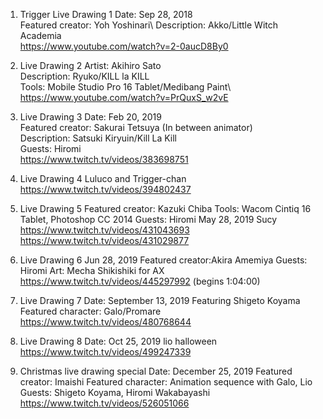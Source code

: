 
1. Trigger Live Drawing 1
Date: Sep 28, 2018\
Featured creator: Yoh Yoshinari\ 
Description: Akko/Little Witch Academia\
https://www.youtube.com/watch?v=2-0aucD8By0

2. Live Drawing 2
Artist: Akihiro Sato\
Description: Ryuko/KILL la KILL\
Tools: Mobile Studio Pro 16 Tablet/Medibang Paint\ 
https://www.youtube.com/watch?v=PrQuxS_w2vE

3. Live Drawing 3
Date: Feb 20, 2019\
Featured creator: Sakurai Tetsuya (In between animator)\
Description: Satsuki Kiryuin/Kill La Kill\
Guests: Hiromi\
https://www.twitch.tv/videos/383698751

4. Live Drawing 4
Luluco and Trigger-chan
https://www.twitch.tv/videos/394802437

5. Live Drawing 5
Featured creator: Kazuki Chiba
Tools: Wacom Cintiq 16 Tablet, Photoshop CC 2014 
Guests: Hiromi
May 28, 2019
Sucy
https://www.twitch.tv/videos/431043693
https://www.twitch.tv/videos/431029877

6. Live Drawing 6
Jun 28, 2019
Featured creator:Akira Amemiya
Guests: Hiromi
Art: Mecha Shikishiki for AX
https://www.twitch.tv/videos/445297992 (begins 1:04:00)

7. Live Drawing 7
Date: September 13, 2019
Featuring Shigeto Koyama
Featured character: Galo/Promare
https://www.twitch.tv/videos/480768644

8. Live Drawing 8
Date: Oct 25, 2019
lio halloween
https://www.twitch.tv/videos/499247339

9. Christmas live drawing special
Date: December 25, 2019
Featured creator: Imaishi
Featured character: Animation sequence with Galo, Lio
Guests: Shigeto Koyama, Hiromi Wakabayashi 
https://www.twitch.tv/videos/526051066
